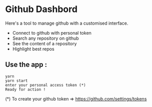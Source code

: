 # Github Dashbord 

Here's a tool to manage github with a customised interface.


* Connect to github with personal token
* Search any repository on github
* See the content of a repository
* Highlight best repos

## Use the app :
```
yarn
yarn start 
enter your personal access token (*)
Ready for action !
```

(*) To create your github token => https://github.com/settings/tokens